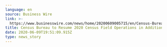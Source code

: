 ```yaml
---
language: en
source: Business Wire
link: >-
  https://www.businesswire.com/news/home/20200609005715/en/Census-Bureau-Resume-2020-Census-Field-Operations
title: Census Bureau to Resume 2020 Census Field Operations in Additional Locations
date: 2020-06-09T19:51:09.915Z
type: news_story
---
```


